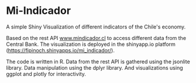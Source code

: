# Mi-Indicador
A simple Shiny Visualization of different indicators of the Chile's economy.

Based on the rest API www.mindicador.cl to access different data from the Central Bank. The visualization is deployed in the shinyapp.io platform (https://fipinoch.shinyapps.io/mi_indicador/).

The code is written in R. Data from the rest API is gathered using the jsonlite library. Data manipulation using the dplyr library. And visualizations using ggplot and plotly for interactivity.
